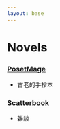 ```yaml
---
layout: base
---
```


# Novels

### [PosetMage](./PosetMage/)
  * 古老的手抄本

### [Scatterbook](./Scatterbook/)
  * 雜談
